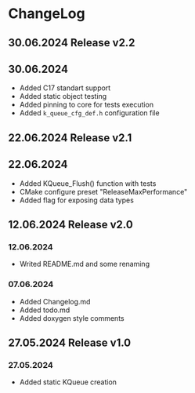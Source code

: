 # ChangeLog

## 30.06.2024 Release v2.2

## 30.06.2024

* Added C17 standart support
* Added static object testing
* Added pinning to core for tests execution
* Added `k_queue_cfg_def.h` configuration file

## 22.06.2024 Release v2.1

## 22.06.2024

* Added KQueue_Flush() function with tests
* CMake configure preset "ReleaseMaxPerformance"
* Added flag for exposing data types

## 12.06.2024 Release v2.0

### 12.06.2024

* Writed README.md and some renaming

### 07.06.2024

* Added Changelog.md
* Added todo.md
* Added doxygen style comments

## 27.05.2024 Release v1.0

### 27.05.2024

* Added static KQueue creation
